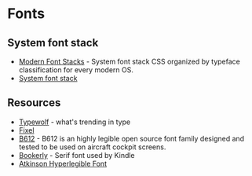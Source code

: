 # Fonts

## System font stack

- [Modern Font Stacks](https://modernfontstacks.com/) - System font stack CSS organized by typeface classification for every modern OS.
- [System font stack](https://systemfontstack.com/)

## Resources

- [Typewolf](https://www.typewolf.com) - what's trending in type
- [Fixel](https://fixel.macpaw.com/)
- [B612](https://b612-font.com) - B612 is an highly legible open source font family designed and tested to be used on aircraft cockpit screens.
- [Bookerly](https://online-fonts.com/fonts/bookerly) - Serif font used by Kindle
- [Atkinson Hyperlegible Font](https://brailleinstitute.org/freefont)
